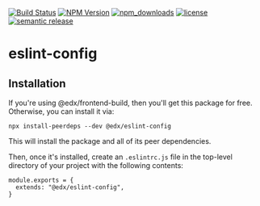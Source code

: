 [![Build Status](https://api.travis-ci.org/edx/eslint-config.svg?branch=master)](https://travis-ci.org/edx/eslint-config)
[![NPM Version](https://img.shields.io/npm/v/@edx/eslint-config.svg)](https://www.npmjs.com/package/@edx/eslint-config)
[![npm_downloads](https://img.shields.io/npm/dt/@edx/eslint-config.svg)](https://www.npmjs.com/package/@edx/eslint-config)
[![license](https://img.shields.io/npm/l/@edx/eslint-config.svg)](https://github.com/openedx/eslint-config/blob/master/LICENSE)
[![semantic release](https://img.shields.io/badge/%20%20%F0%9F%93%A6%F0%9F%9A%80-semantic--release-e10079.svg)](https://github.com/semantic-release/semantic-release)

# eslint-config

## Installation

If you're using @edx/frontend-build, then you'll get this package for free. Otherwise, you can install it via:

```
npx install-peerdeps --dev @edx/eslint-config
```

This will install the package and all of its peer dependencies.

Then, once it's installed, create an `.eslintrc.js` file in the top-level directory of your project with the following contents:

```
module.exports = {
  extends: "@edx/eslint-config",
}

```
